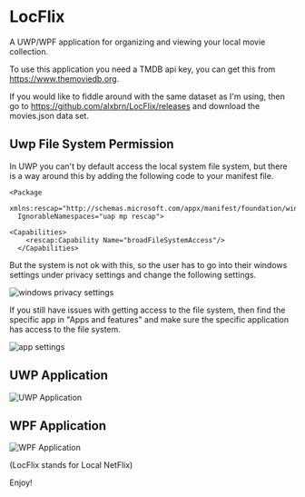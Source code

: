# LocFlix
A UWP/WPF application for organizing and viewing your local movie collection.

To use this application you need a TMDB api key, you can get this from https://www.themoviedb.org.

If you would like to fiddle around with the same dataset as I'm using, then go to https://github.com/alxbrn/LocFlix/releases and download the movies.json data set.

## Uwp File System Permission
In UWP you can't by default access the local system file system, but there is a way around this by adding the following code to your manifest file.

```
<Package
  xmlns:rescap="http://schemas.microsoft.com/appx/manifest/foundation/windows10/restrictedcapabilities"
  IgnorableNamespaces="uap mp rescap">

<Capabilities>
    <rescap:Capability Name="broadFileSystemAccess"/>
  </Capabilities>
```

But the system is not ok with this, so the user has to go into their windows settings under privacy settings and change the following settings.

![windows privacy settings](https://i.gyazo.com/05d60dbf784edebf8c710e826b3a81bc.png)

If you still have issues with getting access to the file system, then find the specific app in "Apps and features" and make sure the specific application has access to the file system.

![app settings](https://i.gyazo.com/abe27b2ac5a9f86606d148a43e222cd7.png)

## UWP Application
![UWP Application](https://i.imgur.com/KHAyjc4.jpg)

## WPF Application
![WPF Application](https://i.imgur.com/KLMSbcF.png)

(LocFlix stands for Local NetFlix)

Enjoy!
